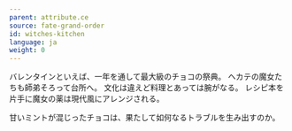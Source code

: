```yaml
---
parent: attribute.ce
source: fate-grand-order
id: witches-kitchen
language: ja
weight: 0
---
```


バレンタインといえば、一年を通して最大級のチョコの祭典。
ヘカテの魔女たちも師弟そろって台所へ。
文化は違えど料理とあっては腕がなる。
レシピ本を片手に魔女の薬は現代風にアレンジされる。

甘いミントが混じったチョコは、果たして如何なるトラブルを生み出すのか。
